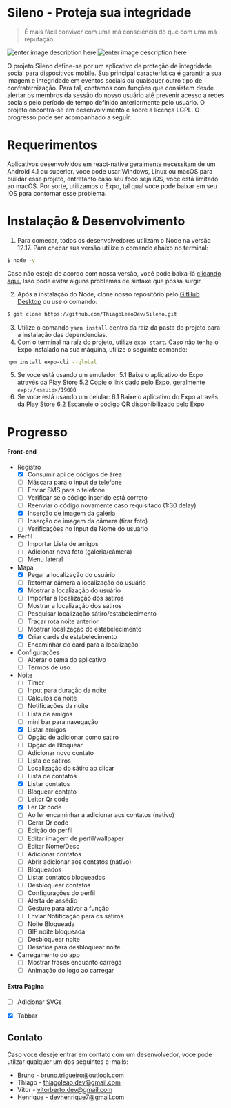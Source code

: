 # Sileno - Proteja sua integridade
> É mais fácil conviver com uma má consciência do que com uma má reputação.​

![enter image description here](https://img.shields.io/github/stars/ThiagoLeaoDev/Sileno)  ![enter image description here](https://img.shields.io/github/issues/ThiagoLeaoDev/Sileno?style=flat-square)

O projeto Sileno define-se por um aplicativo de proteção de integridade social para dispositivos mobile. Sua principal característica é garantir a sua imagem e integridade em eventos sociais ou quaisquer outro tipo de confraternização. 
Para tal, contamos com funções que consistem desde alertar os membros da sessão do nosso usuário até prevenir acesso a redes sociais pelo período de tempo definido anteriormente pelo usuário.
O projeto encontra-se em desenvolvimento e sobre a licença LGPL. O progresso pode ser acompanhado a seguir.
# Requerimentos
Aplicativos desenvolvidos em react-native geralmente necessitam de um Android 4.1 ou superior. voce pode usar Windows, Linux ou macOS para buildar esse projeto, entretanto caso seu foco seja iOS, voce está limitado ao macOS. Por sorte, utilizamos o Expo, tal qual voce pode baixar em seu iOS para contornar esse problema.
# Instalação & Desenvolvimento
1. Para começar, todos os desenvolvedores utilizam o Node na versão 12.17. Para checar sua versão utilize o comando abaixo no terminal:
```bash
$ node -v
```
Caso não esteja de acordo com nossa versão, você pode baixa-lá [clicando aqui.](https://nodejs.org/download/release/v12.17.0/) Isso pode evitar alguns problemas de sintaxe que possa surgir.

2. Após a instalação do Node, clone nosso repositório pelo [GitHub Desktop](https://desktop.github.com/) ou use o comando: 
```bash
$ git clone https://github.com/ThiagoLeaoDev/Sileno.git
```
3. Utilize o comando `yarn install` dentro da raiz da pasta do projeto para a instalação das dependencias.
4. Com o terminal na raíz do projeto, utilize `expo start`. Caso não tenha o Expo instalado na sua máquina, utilize o seguinte comando:
```bash
npm install expo-cli --global
```
5. Se voce está usando um emulador:
5.1 Baixe o aplicativo do Expo através da Play Store
5.2 Copie o link dado pelo Expo, geralmente `exp://<seuip>/19000`
6. Se voce está usando um celular:
6.1 Baixe o aplicativo do Expo através da Play Store
6.2 Escaneie o código QR disponibilizado pelo Expo


# Progresso

#### Front-end
- Registro
    - [x]  Consumir api de códigos de área
    - [ ]  Máscara para o input de telefone
    - [ ]  Enviar SMS para o telefone
    - [ ]  Verificar se o código inserido está correto
    - [ ]  Reenviar o código novamente caso requisitado (1:30 delay)
    - [x]  Inserção de imagem da galeria
    - [ ]  Inserção de imagem da câmera (tirar foto)
    - [ ]  Verificações no Input de Nome do usuário
-  Perfil
    - [ ]  Importar Lista de amigos
    - [ ]  Adicionar nova foto (galeria/câmera)
    - [ ]  Menu lateral
- Mapa
    - [x]  Pegar a localização do usuário
    - [ ]  Retornar câmera a localização do usuário
    - [x]  Mostrar a localização do usuário
    - [ ]  Importar a localização dos sátiros
    - [ ]  Mostrar a localização dos sátiros
    - [ ]  Pesquisar localização sátiro/estabelecimento
    - [ ]  Traçar rota noite anterior
    - [ ]  Mostrar localização do estabelecimento
    - [x]  Criar cards de estabelecimento
    - [ ]  Encaminhar do card para a localização
- Configurações
    - [ ]  Alterar o tema do aplicativo
    - [ ]  Termos de uso
- Noite
    - [ ]  Timer
    - [ ]  Input para duração da noite
    - [ ]  Cálculos da noite
    - [ ]  Notificações da noite
	- [ ]  Lista de amigos
    - [ ]  mini bar para navegação
    - [x]  Listar amigos
    - [ ]  Opção de adicionar como sátiro
    - [ ]  Opção de Bloquear
    - [ ]  Adicionar novo contato
	- [ ]  Lista de sátiros
    - [ ]  Localização do sátiro ao clicar
	- [ ]  Lista de contatos
    - [x]  Listar contatos
    - [ ]  Bloquear contato
	- [ ]  Leitor Qr code
    - [x]  Ler Qr code
    - [ ]  Ao ler encaminhar a adicionar aos contatos (nativo)
    - [ ]  Gerar Qr code
	- [ ]  Edição do perfil
    - [ ]  Editar imagem de perfil/wallpaper
    - [ ]  Editar Nome/Desc
	- [ ]  Adicionar contatos
    - [ ]  Abrir adicionar aos contatos (nativo)
	- [ ]  Bloqueados
    - [ ]  Listar contatos bloqueados
    - [ ]  Desbloquear contatos
	- [ ]  Configurações do perfil
	- [ ]  Alerta de assédio
    - [ ]  Gesture para ativar a função
    - [ ]  Enviar Notificação para os sátiros
	- [ ]  Noite Bloqueada
    - [ ]  GIF noite bloqueada
	- [ ]  Desbloquear noite
    - [ ]  Desafios para desbloquear noite
- Carregamento do app
    - [ ]  Mostrar frases enquanto carrega
    - [ ]  Animação do logo ao carregar

#### Extra Página
- [ ]  Adicionar SVGs
- [x]  Tabbar



## Contato
Caso voce deseje entrar em contato com um desenvolvedor, voce pode utilzar qualquer um dos seguintes e-mails:

- Bruno - bruno.trigueiro@outlook.com
- Thiago - thiagoleao.dev@gmail.com
- Vitor - vitorberto.dev@gmail.com
- Henrique - devhenrique7@gmail.com
